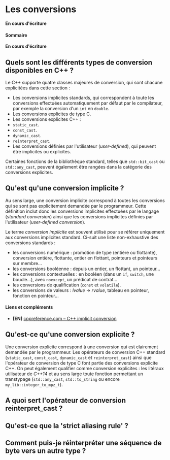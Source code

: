 # Les conversions

**En cours d'écriture**

#### Sommaire

**En cours d'écriture**

## Quels sont les différents types de conversion disponibles en C++ ?

Le C++ supporte quatre classes majeures de conversion, qui sont chacune explicitées dans cette section :
 - Les conversions implicites standards, qui correspondent à toute les conversions effectuées automatiquement par défaut par le compilateur, par exemple la conversion d'un `int` en `double`.
 - Les conversions explicites de type C.
 - Les conversions explicites C++ :
  - `static_cast`.
  - `const_cast`.
  - `dynamic_cast`.
  - `reinterpret_cast`.
 - Les conversions définies par l'utilisateur (*user-defined*), qui peuvent être implicites ou explicites.

Certaines fonctions de la bibliothèque standard, telles que `std::bit_cast` ou `std::any_cast`, peuvent également être rangées dans la catégorie des conversions explicites.

## Qu'est qu'une conversion implicite ?

Au sens large, une conversion implicite correspond à toutes les conversions qui se sont pas explicitement demandée par le programmeur. Cette définition inclut donc les conversions implicites effectuées par le langage (*standard conversion*) ainsi que les conversions implicites définies par l'utilisateur (*user-defined conversion*).

Le terme *conversion implicite* est souvent utilisé pour se référer uniquement aux conversions implicites standard. Ci-suit une liste non-exhaustive des conversions standards :
  - les conversions numérique : promotion de type (entière ou flottante), conversion entière, flottante, entier en flottant, pointeurs et pointeurs sur membre...
  - les conversions booléenne : depuis un entier, un flottant, un pointeur...
  - les conversions contextuelles : en booléen (dans un `if`, `switch`, une boucle...), avec `noexcept`, un prédicat de contrat...
  - les conversions de qualification (`const` et `volatile`).
  - les conversions de valeurs : *lvalue* -> *rvalue*, tableau en pointeur, fonction en pointeur...

#### Liens et compléments
 - **[EN]** [cppreference.com – C++ implicit conversion](https://en.cppreference.com/w/cpp/language/implicit_conversion)

## Qu'est-ce qu'une conversion explicite ?

Une conversion explicite correspond à une conversion qui est clairement demandée par le programmeur. Les opérateurs de conversion C++ standard (`static_cast`, `const_cast`, `dynamic_cast` et `reinterpret_cast`) ainsi que l'opérateur de conversion de type C font partie des conversions explicite C++. On peut également qualifier comme conversion explicites : les litéraux utilisateur de *C++14* et au sens large toute fonction permettant un transtypage (`std::any_cast`, `std::to_string` ou encore `my_lib::integer_to_mpz_t`).

## A quoi sert l'opérateur de conversion reinterpret_cast ?

## Qu'est-ce que la 'strict aliasing rule' ?

## Comment puis-je réinterpréter une séquence de byte vers un autre type ?
